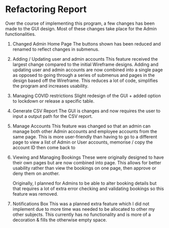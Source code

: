 # Refactoring Report
Over the course of implementing this program, a few changes has been made to the GUI design. Most of these changes take
place for the Admin functionalities.

1. Changed Admin Home Page
   The buttons shown has been reduced and renamed to reflect changes in submenus.


2. Adding / Updating user and admin accounts
   This feature received the largest change compared to the initial Wireframe designs. Adding and updating user and admin
   accounts are now combined into a single page as opposed to going through a series of submenus and pages in the design
   based off the Wireframe. This reduces a lot of code, simplifies the program and increases usability.


3. Managing COVID restrictions
   Slight redesign of the GUI + added option to lockdown or release a specific table.


4. Generate CSV Report
   The GUI is changes and now requires the user to input a output path for the CSV report.


5. Manage Accounts
   This feature was changed so that an admin can manage both other Admin accounts and employee accounts from the same
   page. This is more user-friendly than having to go to a different page to view a list of Admin or User accounts,
   memorise / copy the account ID then come back to


6. Viewing and Managing Bookings
   These were originally designed to have their own pages but are now combined into page. This allows for better usability
   rather than view the bookings on one page, then approve or deny them on another.

   Originally, I planned for Admins to be able to alter booking details but that requires a lot of extra error checking
   and validating bookings so this feature was removed.


7. Notifications Box
   This was a planned extra feature which I did not implement due to more time was needed to be allocated to other my
   other subjects. This currently has no functionality and is more of a decoration & fills the otherwise empty space. 